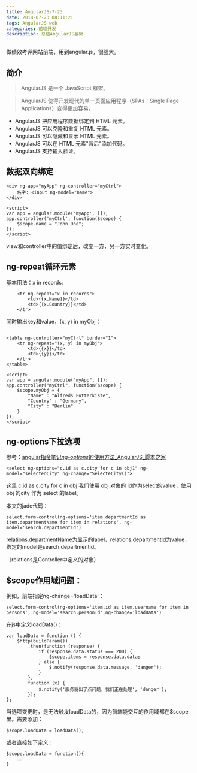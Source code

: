 ```yaml
---
title: AngularJS-7-23
date: 2018-07-23 08:11:21
tags: AngularJS web
categories: 前端开发
description: 总结AngularJS基础
---
```


做绩效考评网站前端，用到angular.js，很强大。

## 简介

> AngularJS 是一个 JavaScript 框架。

> AngularJS 使得开发现代的单一页面应用程序（SPAs：Single Page Applications）变得更加容易。

- AngularJS 把应用程序数据绑定到 HTML 元素。
- AngularJS 可以克隆和重复 HTML 元素。
- AngularJS 可以隐藏和显示 HTML 元素。
- AngularJS 可以在 HTML 元素"背后"添加代码。
- AngularJS 支持输入验证。

## 数据双向绑定

```
<div ng-app="myApp" ng-controller="myCtrl">
    名字: <input ng-model="name">
</div>

<script>
var app = angular.module('myApp', []);
app.controller('myCtrl', function($scope) {
    $scope.name = "John Doe";
});
</script>
```

view和controller中的值绑定后，改变一方，另一方实时变化。

## ng-repeat循环元素
基本用法：x in records:
```
    <tr ng-repeat="x in records">
        <td>{{x.Name}}</td>
        <td>{{x.Country}}</td> 
    </tr>
```

同时输出key和value，(x, y) in myObj：
```

<table ng-controller="myCtrl" border="1">
    <tr ng-repeat="(x, y) in myObj">
        <td>{{x}}</td>
        <td>{{y}}</td> 
    </tr>
</table>

<script>
var app = angular.module("myApp", []);
app.controller("myCtrl", function($scope) {
    $scope.myObj = {
        "Name" : "Alfreds Futterkiste",
        "Country" : "Germany",
        "City" : "Berlin"
    }
});
</script>
```
## ng-options下拉选项
参考：[angular指令笔记*ng-options*的使用方法_AngularJS_脚本之家](https://www.baidu.com/link?url=_XHaqFuLPeXar6Kxwte4sMXDIJtFXcnqdx6O71T8u8_Z57DGHDm-7NoVF2j1CeQ7bZb6Zqh5tCutIJ192EdwqK&wd=&eqid=9621fda7000156d4000000035b3ae580)

```
<select ng-options="c.id as c.city for c in obj1" ng-model="selectedCity" ng-change="SelecteCity()">
```
这里  c.id as c.city for c in obj  我们使用 obj 对象的 id作为select的value，使用obj 的city 作为 select 的label。

本文的jade代码：

```
select.form-control(ng-options='item.departmentId as item.departmentName for item in relations', ng-model='search.departmentId')
```
relations.departmentName为显示的label，relations.departmentId为value，绑定的model是search.departmentId。

（relations是Controller中定义的对象）


## $scope作用域问题：

例如，前端指定ng-change='loadData'：

```
select.form-control(ng-options='item.id as item.username for item in persons', ng-model='search.personId',ng-change='loadData')
```

在js中定义loadData()：
```
var loadData = function () {
    $http(buildParam())
        .then(function (response) {
            if (response.data.status === 200) {
                $scope.items = response.data.data;
            } else {
                $.notify(response.data.message, 'danger');
            }
        },
        function (x) {
            $.notify('服务器出了点问题，我们正在处理', 'danger');
        });
};
```
当选项变更时，是无法触发loadData的，因为前端能交互的作用域都在$scope里。需要添加：

```
$scope.loadData = loadData();
```

或者直接如下定义：
```
$scope.loadData = function(){
    ……
}
```